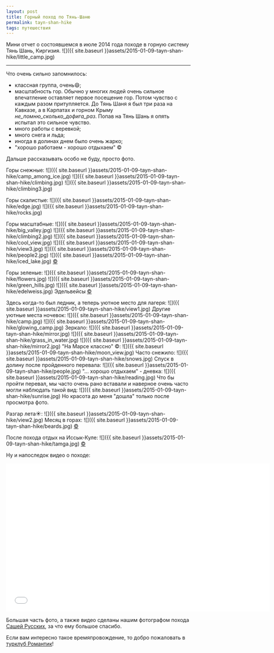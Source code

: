 ```yaml
---
layout: post
title: Горный поход по Тянь-Шаню
permalink: tayn-shan-hike
tags: путешествия
---
```


Мини отчет о состоявшемся в июле 2014 года походе в горную систему Тянь Шань, Киргизия.
![]({{ site.baseurl }}assets/2015-01-09-tayn-shan-hike/little_camp.jpg)

---

Что очень сильно запомнилось:

- классная группа, очень:smile:;
- масштабность гор. Обычно у многих людей очень сильное впечатление оставляет первое посещение гор. Потом чувство с каждым разом притупляется. До Тянь Шаня я был три раза на Кавказе, а в Карпатах и горном Крыму *не_помню_сколько_дофига_раз*. Попав на Тянь Шань я опять испытал это сильное чувство.
- много работы с веревкой;
- много снега и льда;
- иногда в долинах днем было очень жарко;
- "хорошо работаем - хорошо отдыхаем" &copy;

Дальше рассказывать особо не буду, просто фото.

Горы снежные:
![]({{ site.baseurl }}assets/2015-01-09-tayn-shan-hike/camp_among_ice.jpg)
![]({{ site.baseurl }}assets/2015-01-09-tayn-shan-hike/climbing.jpg)
![]({{ site.baseurl }}assets/2015-01-09-tayn-shan-hike/climbing3.jpg)

Горы скалистые:
![]({{ site.baseurl }}assets/2015-01-09-tayn-shan-hike/edge.jpg)
![]({{ site.baseurl }}assets/2015-01-09-tayn-shan-hike/rocks.jpg)

Горы масштабные:
![]({{ site.baseurl }}assets/2015-01-09-tayn-shan-hike/big_valley.jpg)
![]({{ site.baseurl }}assets/2015-01-09-tayn-shan-hike/climbing2.jpg)
![]({{ site.baseurl }}assets/2015-01-09-tayn-shan-hike/cool_view.jpg)
![]({{ site.baseurl }}assets/2015-01-09-tayn-shan-hike/view3.jpg)
![]({{ site.baseurl }}assets/2015-01-09-tayn-shan-hike/people2.jpg)
![]({{ site.baseurl }}assets/2015-01-09-tayn-shan-hike/iced_lake.jpg)
[&copy;](https://vk.com/photo4623768_341230059)

Горы зеленые:
![]({{ site.baseurl }}assets/2015-01-09-tayn-shan-hike/flowers.jpg)
![]({{ site.baseurl }}assets/2015-01-09-tayn-shan-hike/green_hills.jpg)
![]({{ site.baseurl }}assets/2015-01-09-tayn-shan-hike/edelweiss.jpg)
<span class="signed-image">Эдельвейсы</span>
[&copy;](https://vk.com/photo14970849_335783863)

Здесь когда-то был ледник, а теперь уютное место для лагеря:
![]({{ site.baseurl }}assets/2015-01-09-tayn-shan-hike/view1.jpg)
Другие уютные места ночевок:
![]({{ site.baseurl }}assets/2015-01-09-tayn-shan-hike/camp.jpg)
![]({{ site.baseurl }}assets/2015-01-09-tayn-shan-hike/glowing_camp.jpg)
Зеркало:
![]({{ site.baseurl }}assets/2015-01-09-tayn-shan-hike/mirror.jpg)
![]({{ site.baseurl }}assets/2015-01-09-tayn-shan-hike/grass_in_water.jpg)
![]({{ site.baseurl }}assets/2015-01-09-tayn-shan-hike/mirror2.jpg)
"На Марсе классно" &copy;:
![]({{ site.baseurl }}assets/2015-01-09-tayn-shan-hike/moon_view.jpg)
Часто снежило:
![]({{ site.baseurl }}assets/2015-01-09-tayn-shan-hike/snows.jpg)
Спуск в долину после пройденного перевала:
![]({{ site.baseurl }}assets/2015-01-09-tayn-shan-hike/people.jpg)
"... хорошо отдыхаем" - дневка:
![]({{ site.baseurl }}assets/2015-01-09-tayn-shan-hike/reading.jpg)
Что бы пройти перевал, мы часто очень рано вставали и наверное очень часто могли наблюдать такой вид:
![]({{ site.baseurl }}assets/2015-01-09-tayn-shan-hike/sunrise.jpg)
Но красота до меня "дошла" только после просмотра фото.

Разгар лета:sunny::
![]({{ site.baseurl }}assets/2015-01-09-tayn-shan-hike/view2.jpg)
Месяц в горах:
![]({{ site.baseurl }}assets/2015-01-09-tayn-shan-hike/beards.jpg)
[&copy;](https://vk.com/photo4623768_345646129?tag=18546389)

После похода отдых на Иссык-Куле:
![]({{ site.baseurl }}assets/2015-01-09-tayn-shan-hike/tamga.jpg)
[&copy;](https://vk.com/photo4623768_346779129)

Ну и напоследок видео о походе:

<iframe width="720" height="405" src="//www.youtube.com/embed/CfKoypCCwqk?rel=0" frameborder="0" allowfullscreen></iframe>

Большая часть фото, а также видео сделаны нашим фотографом похода [Сашей Русских](https://vk.com/ursool), за что ему большое спасибо.

Если вам интересно такое времяпровождение, то добро пожаловать в [турклуб Романтик](https://vk.com/tk_romantik)!
